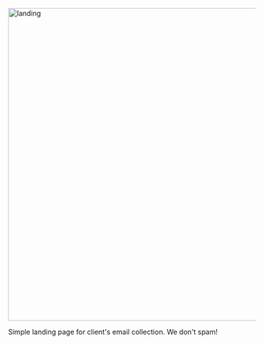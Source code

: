<img width="637" alt="landing" src="https://github.com/user-attachments/assets/8839082d-ad30-4875-9a31-6b41eba2ca47" />

Simple landing page for client's email collection. We don't spam! 
